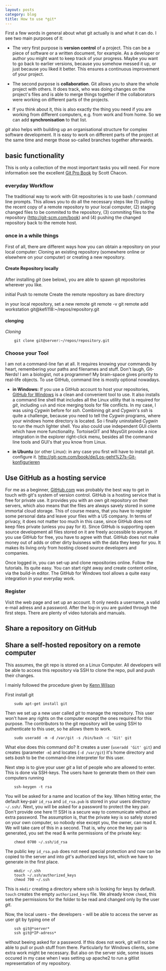 ```yaml
---
layout: posts
category: blog
title: How to use *git* 
---
```



First a few words in general about what git actually is and what it can do. I see two main purposes of it:

-	The very first purpose is **version control** of a project. This can be a piece of software or a written document, for example. As a developer or author you might want to keep track of your progress. Maybe you want to go back to earlier versions, because you somehow messed it up, or just because you liked it better. This ensures a continuous improvement of your project.

-	The second purpose is **collaboration**. Git allows you to share the whole project with others. It does track, who was doing changes on the project's files and is able to merge things together if the collaborators were working on different parts of the projects. 

- If you think about it, this is also exactly the thing you need if you are working from different computers, e.g. from work and from home. So we can add **synchronisation** to that list. 

*git* also helps with building up an organisational structure for complex software development. It is easy to work on different parts of the project at the same time and merge those so-called branches together afterwards. 


## basic functionality
This is only a collection of the most important tasks you will need. For more information see the excellent [Git Pro Book](http://git-scm.com/book) by Scott Chacon.

### everyday Workflow
The traditional way to work with Git repositories is to use bash / command line prompts. This allows you to do all the necessary steps like (1) pulling the recent copy of a remote repository to your local computer, (2) staging changed files to be commited to the repository, (3) commiting files to the repository (http://git-scm.com/book) and (4) pushing the changed repository back to the remote host. 


### once in a while things

First of all, there are different ways how you can obtain a repository on your local computer: Cloning an existing repository (somewhere online or elsewhere on your computer) or creating a new repository. 

#### Create Repository locally
After installing *git* (see below), you are able to spawn git repositories wherever you like. 


initial Push to remote 
Create the remote repository as bare directory

in your local repository, set a new remote 
git remote -v
git remote add workstation git@kefi118:~/repos/repository.git


#### clonging

_Cloning_

		git clone git@server:~/repos/repository.git
		


### Choose your Tool 
I am not  a command-line fan at all. It requires knowing your commands by heart, remembering your paths and filenames and stuff. Don't laugh, Git-Nerds! I am a biologist, not a programmer! My brain-space gives priority to real-life objects. To use GitHub, command line is mostly optional nowadays.
 
-  	**in Windows:**
	If you use a GitHub account to host your repositories, [GitHub for Windows](http://windows.github.com/) is a clean and convenient tool to use. It also installs a command line shell that includes all the Linux utility that is required for *git*, including `ssh` and nice merging tools for file conflicts. 
In my case, I was using *Cygwin* before for *ssh*. Combining git and *Cygwin*'s *ssh* is quite a challenge, because you need to tell the *Cygwin* programs, where your windows home directory is located. So i finally uninstalled *Cygwin* to run the much lighter shell. 
You also could use independent GUI clients which have more functionality. TortoiseGIT and MsysGit provide a nice integration in the explorer right-click menu, besides all the command line tools and GUI's that you know from Linux. 

	
-  	**in Ubuntu** (or other Linux):
	in any case you first will have to install *git*. 
	configure it.  http://git-scm.com/book/de/Los-geht%27s-Git-konfigurieren
	
	



Use GitHub as a hosting service 
-------------------------------
For me as a beginner, [GitHub.com](https://github.com) was probably the best way to get in touch with git's system of version control. GitHub is a hosting service that is free for private use. It provides you with an own git repository on their servers, which also means that the files are always savely stored in some immortal cloud storage. 
This of course means, that you have to register some personal data and leave your files with a US company. In terms of privacy, it does not matter too much in this case, since GitHub does not keep files private (unless you pay for it). Since GitHub is supporting open source development all files stored on it are freely accessible to anyone. If you use GitHub for free, you have to agree with that. GitHub does not make money out of adds or other dirty buisness with the data they keep for you. It makes its living only from hosting closed source developers and companies.

Once logged in, you can set-up and clone repositories online. Follow the tutorials. Its quite easy. You can start right away and create content online, via the build-in editor. The GitHub for Windows tool allows a quite easy integration in your everyday work. 

### Register
Visit the web page and set up an account. It only needs a username, a valid e-mail adress and a password. After the log-in you are guided through the first steps. There are plenty of video tutorials and manuals. 

Share a repository on GitHub
----------------------------


Share a self-hosted repository on a remote computer
----------------------------------------------------

This assumes, the git repo is stored on a Linux Computer. All developers will be able to access this repository via SSH to clone the repo, pull and push their changes.

I mainly followed the procedure given by [Kenn Wilson](http://www.kennwilson.com/notes/2013/08/self-hosted-remote-git-repositories/)

First install git

    	sudo apt-get install git

Then we set up a new user called *git* to manage the repository. This user won't have any rights on the computer except the ones required for this purpose. The contributors to the git repository will be using SSH to authenticate to this user, so he allows them to work.

     	sudo useradd -m -d /var/git -s /bin/bash -c 'Git' git

What else does this command do? It creates a user (`useradd 'Git' git`) and creates (parameter `-m`) and locates (`-d /var/git`) it's home directory and sets *bash* to be the command-line interpreter for this user.  

Next step is to give your user *git* a list of people who are allowed to enter. This is done via SSH-keys. The users have to generate them on their own computers running

     	ssh-keygen -t rsa

You will be asked for a name and location of the key. When hitting enter, the default key-pair `id_rsa` and `id_rsa.pub` is stored in your users directory `~/.ssh/`. Next, you will be asked for a password to protect the key pair. Don't provide one here !!! SSH is a secure way to communicate without an extra password. The assumption is, that the private key is so safely stored on your own computer, so nobody else except you, the owner, can read it. We will take care of this in a second. 
That is, why once the key pair is generated, you set the read & write permissions of the private key:

    	chmod 0700 ~/.ssh/id_rsa

The public key `id_rsa.pub` does not need special protection and now can be copied to the server and into *git*'s authorized keys list, which we have to generate in the first place.

    	mkdir ~/.shh
     	touch ~/.ssh/authorized_keys
    	chmod 700 ~/.ssh
		
This is `mkdir` creating a directory where ssh is looking for keys by default. `touch` creates the empty `authorized_keys` file. We already know `chmod`, this sets the permissions for the folder to be read and changed only by the user *git*. 

Now, the local users - the developers - will be able to access the server as user git by typing one of

		ssh git@*server*
		ssh git@*IP-adress*

without beeing asked for a password. If this does not work, git will not be able to pull or push stuff from there. Particularly for Windows clients, some extra work might be necessary. But also on the server side, some issues occured in my case when I was setting up apache2 to run a gitlist representation of my repository. 


